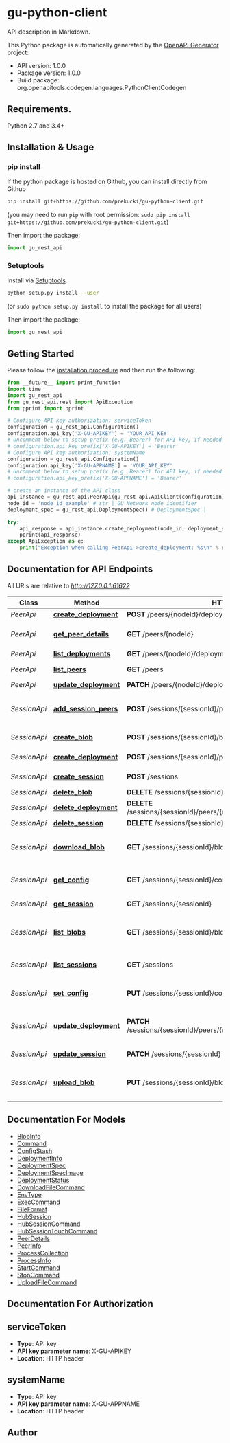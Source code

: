 # gu-python-client
API description in Markdown.

This Python package is automatically generated by the [OpenAPI Generator](https://openapi-generator.tech) project:

- API version: 1.0.0
- Package version: 1.0.0
- Build package: org.openapitools.codegen.languages.PythonClientCodegen

## Requirements.

Python 2.7 and 3.4+

## Installation & Usage
### pip install

If the python package is hosted on Github, you can install directly from Github

```sh
pip install git+https://github.com/prekucki/gu-python-client.git
```
(you may need to run `pip` with root permission: `sudo pip install git+https://github.com/prekucki/gu-python-client.git`)

Then import the package:
```python
import gu_rest_api 
```

### Setuptools

Install via [Setuptools](http://pypi.python.org/pypi/setuptools).

```sh
python setup.py install --user
```
(or `sudo python setup.py install` to install the package for all users)

Then import the package:
```python
import gu_rest_api
```

## Getting Started

Please follow the [installation procedure](#installation--usage) and then run the following:

```python
from __future__ import print_function
import time
import gu_rest_api
from gu_rest_api.rest import ApiException
from pprint import pprint

# Configure API key authorization: serviceToken
configuration = gu_rest_api.Configuration()
configuration.api_key['X-GU-APIKEY'] = 'YOUR_API_KEY'
# Uncomment below to setup prefix (e.g. Bearer) for API key, if needed
# configuration.api_key_prefix['X-GU-APIKEY'] = 'Bearer'
# Configure API key authorization: systemName
configuration = gu_rest_api.Configuration()
configuration.api_key['X-GU-APPNAME'] = 'YOUR_API_KEY'
# Uncomment below to setup prefix (e.g. Bearer) for API key, if needed
# configuration.api_key_prefix['X-GU-APPNAME'] = 'Bearer'

# create an instance of the API class
api_instance = gu_rest_api.PeerApi(gu_rest_api.ApiClient(configuration))
node_id = 'node_id_example' # str | GU Network node identifier
deployment_spec = gu_rest_api.DeploymentSpec() # DeploymentSpec | 

try:
    api_response = api_instance.create_deployment(node_id, deployment_spec)
    pprint(api_response)
except ApiException as e:
    print("Exception when calling PeerApi->create_deployment: %s\n" % e)

```

## Documentation for API Endpoints

All URIs are relative to *http://127.0.0.1:61622*

Class | Method | HTTP request | Description
------------ | ------------- | ------------- | -------------
*PeerApi* | [**create_deployment**](docs/PeerApi.md#create_deployment) | **POST** /peers/{nodeId}/deployments | 
*PeerApi* | [**get_peer_details**](docs/PeerApi.md#get_peer_details) | **GET** /peers/{nodeId} | Returns detailed peer info
*PeerApi* | [**list_deployments**](docs/PeerApi.md#list_deployments) | **GET** /peers/{nodeId}/deployments | 
*PeerApi* | [**list_peers**](docs/PeerApi.md#list_peers) | **GET** /peers | Returns a list hub peers.
*PeerApi* | [**update_deployment**](docs/PeerApi.md#update_deployment) | **PATCH** /peers/{nodeId}/deployments/{deploymentId} | 
*SessionApi* | [**add_session_peers**](docs/SessionApi.md#add_session_peers) | **POST** /sessions/{sessionId}/peers | Manually adds peers to hub session
*SessionApi* | [**create_blob**](docs/SessionApi.md#create_blob) | **POST** /sessions/{sessionId}/blobs | Creates new lob
*SessionApi* | [**create_deployment**](docs/SessionApi.md#create_deployment) | **POST** /sessions/{sessionId}/peers/{nodeId}/deployments | Creates new deployment
*SessionApi* | [**create_session**](docs/SessionApi.md#create_session) | **POST** /sessions | Creates new hub session.
*SessionApi* | [**delete_blob**](docs/SessionApi.md#delete_blob) | **DELETE** /sessions/{sessionId}/blobs/{blobId} | 
*SessionApi* | [**delete_deployment**](docs/SessionApi.md#delete_deployment) | **DELETE** /sessions/{sessionId}/peers/{nodeId}/deployments/{deploymentId} | 
*SessionApi* | [**delete_session**](docs/SessionApi.md#delete_session) | **DELETE** /sessions/{sessionId} | 
*SessionApi* | [**download_blob**](docs/SessionApi.md#download_blob) | **GET** /sessions/{sessionId}/blobs/{blobId} | Downloads binary content from the hub
*SessionApi* | [**get_config**](docs/SessionApi.md#get_config) | **GET** /sessions/{sessionId}/config | Gets configuration from stash
*SessionApi* | [**get_session**](docs/SessionApi.md#get_session) | **GET** /sessions/{sessionId} | Gets hub session info
*SessionApi* | [**list_blobs**](docs/SessionApi.md#list_blobs) | **GET** /sessions/{sessionId}/blobs | Lists currently allocated lobs
*SessionApi* | [**list_sessions**](docs/SessionApi.md#list_sessions) | **GET** /sessions | Lists current hub sessions.
*SessionApi* | [**set_config**](docs/SessionApi.md#set_config) | **PUT** /sessions/{sessionId}/config | Sets configuration stash
*SessionApi* | [**update_deployment**](docs/SessionApi.md#update_deployment) | **PATCH** /sessions/{sessionId}/peers/{nodeId}/deployments/{deploymentId} | Sends multiple commands for peer
*SessionApi* | [**update_session**](docs/SessionApi.md#update_session) | **PATCH** /sessions/{sessionId} | Hub session update
*SessionApi* | [**upload_blob**](docs/SessionApi.md#upload_blob) | **PUT** /sessions/{sessionId}/blobs/{blobId} | Uploads a binary content to the hub.


## Documentation For Models

 - [BlobInfo](docs/BlobInfo.md)
 - [Command](docs/Command.md)
 - [ConfigStash](docs/ConfigStash.md)
 - [DeploymentInfo](docs/DeploymentInfo.md)
 - [DeploymentSpec](docs/DeploymentSpec.md)
 - [DeploymentSpecImage](docs/DeploymentSpecImage.md)
 - [DeploymentStatus](docs/DeploymentStatus.md)
 - [DownloadFileCommand](docs/DownloadFileCommand.md)
 - [EnvType](docs/EnvType.md)
 - [ExecCommand](docs/ExecCommand.md)
 - [FileFormat](docs/FileFormat.md)
 - [HubSession](docs/HubSession.md)
 - [HubSessionCommand](docs/HubSessionCommand.md)
 - [HubSessionTouchCommand](docs/HubSessionTouchCommand.md)
 - [PeerDetails](docs/PeerDetails.md)
 - [PeerInfo](docs/PeerInfo.md)
 - [ProcessCollection](docs/ProcessCollection.md)
 - [ProcessInfo](docs/ProcessInfo.md)
 - [StartCommand](docs/StartCommand.md)
 - [StopCommand](docs/StopCommand.md)
 - [UploadFileCommand](docs/UploadFileCommand.md)


## Documentation For Authorization


## serviceToken

- **Type**: API key
- **API key parameter name**: X-GU-APIKEY
- **Location**: HTTP header

## systemName

- **Type**: API key
- **API key parameter name**: X-GU-APPNAME
- **Location**: HTTP header


## Author




